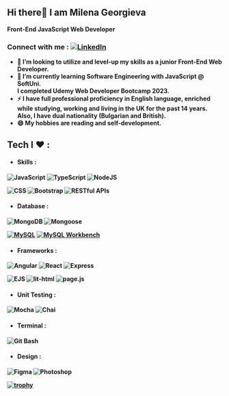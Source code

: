 ## Hi there👋 I am Milena Georgieva 
<b> Front-End JavaScript Web Developer <br>

### Connect with me : [![LinkedIn](https://img.shields.io/badge/linkedin-%230077B5.svg?style=for-the-badge&logo=linkedin&logoColor=white)](https://www.linkedin.com/in/milena-georgieva95/)

- 👯 I’m looking to utilize and level-up my skills as a junior Front-End Web Developer.
- 🌱 I’m currently learning Software Engineering with JavaScript @ SoftUni.<br>I completed Udemy Web Developer Bootcamp 2023.
- ⚡ I have full professional proficiency in English language, enriched while studying, working and living in the UK for the past 14 years. Also, I have dual nationality (Bulgarian and British).
- 😄 My hobbies are reading and self-development.

## Tech I :heart: :
- #### Skills :
![JavaScript](https://img.shields.io/badge/javascript-%23323330.svg?style=for-the-badge&logo=javascript&logoColor=%23F7DF1E)
![TypeScript](https://img.shields.io/badge/typescript-3178C6?style=for-the-badge&logo=typescript&logoColor=white)
![NodeJS](https://img.shields.io/badge/node.js-6DA55F?style=for-the-badge&logo=node.js&logoColor=white)

![CSS](https://img.shields.io/badge/CSS-239120?&style=for-the-badge&logo=css3&logoColor=white)
![Bootstrap](https://img.shields.io/badge/bootstrap-%238511FA.svg?style=for-the-badge&logo=bootstrap&logoColor=white)
![RESTful APIs](https://img.shields.io/badge/RESTful_APIs-323330?style=for-the-badge)
- #### Database :
![MongoDB](https://img.shields.io/badge/MongoDB-%234ea94b.svg?style=for-the-badge&logo=mongodb&logoColor=white)
![Mongoose](https://img.shields.io/badge/Mongoose-880000?style=for-the-badge&logo=mongoose&logoColor=white)

[![MySQL](https://img.shields.io/badge/MySQL-005C84?style=for-the-badge&logo=mysql&logoColor=white)](https://img.shields.io/badge/MySQL-005C84?style=for-the-badge&logo=mysql&logoColor=white)
[![MySQL Workbench](https://img.shields.io/badge/MySQL_Workbench-005C84?style=for-the-badge&logo=mysql&logoColor=white)](https://img.shields.io/badge/MySQL-005C84?style=for-the-badge&logo=mysql&logoColor=white)
- #### Frameworks :
![Angular](https://img.shields.io/badge/Angular-DD0031?style=for-the-badge&logo=angular&logoColor=white)
![React](https://img.shields.io/badge/react-%2320232a.svg?style=for-the-badge&logo=react&logoColor=%2361DAFB)
![Express](https://img.shields.io/badge/express-000000?style=for-the-badge&logo=express&logoColor=white) <br>

![EJS](https://img.shields.io/badge/EJS-6DA55F?style=for-the-badge)
![lit-html](https://img.shields.io/badge/lit--html-324FFF?style=for-the-badge&logo=lit&logoColor=white)
![page.js](https://img.shields.io/badge/page.js-324FFF?style=for-the-badge)

- #### Unit Testing :
![Mocha](https://img.shields.io/badge/mocha.js-323330?style=for-the-badge&logo=mocha&logoColor=Brown)
![Chai](https://img.shields.io/badge/chai.js-323330?style=for-the-badge&logo=chai&logoColor=red)

- #### Terminal :
![Git Bash](https://img.shields.io/badge/Git_Bash-F05032?style=for-the-badge&logo=git&logoColor=white)

- #### Design :
![Figma](https://img.shields.io/badge/Figma-F24E1E?style=for-the-badge&logo=figma&logoColor=white)
![Photoshop](https://img.shields.io/badge/Adobe%20Photoshop-31A8FF?style=for-the-badge&logo=Adobe%20Photoshop&logoColor=black)

[![trophy](https://github-profile-trophy.vercel.app/?username=milenageorgieva95&row=1)](https://github.com/ryo-ma/github-profile-trophy) <br>



<!--
Behance[![](https://img.shields.io/badge/-Behance-blue?style=for-the-badge&logo=behance&logoColor=white)](https://www.behance.net/milenageorgieva4/)
Github[![](https://img.shields.io/badge/GitHub-#222222?style=for-the-badge&logo=github&logoColor=white)](milena...)
**MilenaGeorgieva95/MilenaGeorgieva95** is a ✨ _special_ ✨ repository because its `README.md` (this file) appears on your GitHub profile.
[![](https://img.shields.io/badge/GitHub_Pages-100000?style=for-the-badge&logo=github&logoColor=white)](https://www.github.com/MilenaGeorgieva95)
Here are some ideas to get you started:

- 🔭 I’m currently working on ...
- 🌱 I’m currently learning Software engineering @ SoftUni.
- 👯 I’m looking to collaborate on ...
- 🤔 I’m looking for help with ...
- 💬 Ask me about ...
- 📫 How to reach me: ...
- 😄 Pronouns: ...
- ⚡ Fun fact: ...

![Angular](https://img.shields.io/badge/angular-%23DD0031.svg?style=for-the-badge&logo=angular&logoColor=white)
![Angular.js](https://img.shields.io/badge/angular.js-%23E23237.svg?style=for-the-badge&logo=angularjs&logoColor=white)
![WordPress](https://img.shields.io/badge/WordPress-%23117AC9.svg?style=for-the-badge&logo=WordPress&logoColor=white)
![TypeScript](https://img.shields.io/badge/typescript-%23007ACC.svg?style=for-the-badge&logo=typescript&logoColor=white)
-->

